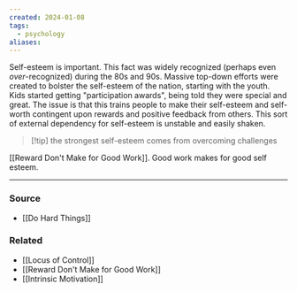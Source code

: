 ```yaml
---
created: 2024-01-08
tags:
  - psychology
aliases:
---
```

Self-esteem is important. This fact was widely recognized (perhaps even *over*-recognized) during the 80s and 90s. Massive top-down efforts were created to bolster the self-esteem of the nation, starting with the youth. Kids started getting "participation awards", being told they were special and great. The issue is that this trains people to make their self-esteem and self-worth contingent upon rewards and positive feedback from others. This sort of external dependency for self-esteem is unstable and easily shaken. 

> [!tip] the strongest self-esteem comes from overcoming challenges

[[Reward Don't Make for Good Work]]. Good work makes for good self esteem. 

****
### Source
- [[Do Hard Things]]

### Related
- [[Locus of Control]]
- [[Reward Don't Make for Good Work]]
- [[Intrinsic Motivation]]